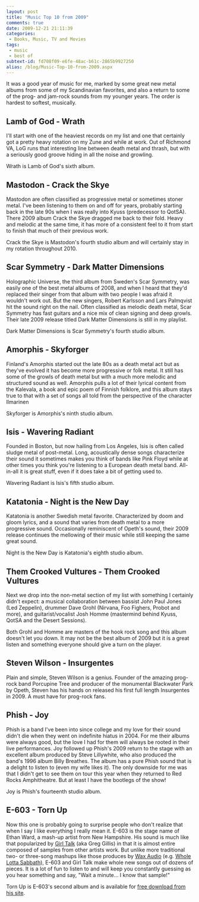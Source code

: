 ```yaml
---
layout: post
title: "Music Top 10 from 2009"
comments: true
date: 2009-12-21 21:11:39
categories:
 - Books, Music, TV and Movies
tags:
 - music
 - best of
subtext-id: fd708f09-e6fe-48ac-b61c-2865b9927250
alias: /blog/Music-Top-10-from-2009.aspx
---
```



It was a good year of music for me, marked by some great new metal albums from some of my Scandinavian favorites, and also a return to some of the prog- and jam-rock sounds from my younger years. The order is hardest to softest, musically.

## Lamb of God - Wrath

I'll start with one of the heaviest records on my list and one that certainly got a pretty heavy rotation on my Zune and while at work. Out of Richmond VA, LoG runs that interesting line between death metal and thrash, but with a seriously good groove hiding in all the noise and growling.

Wrath is Lamb of God's sixth album.

## Mastodon - Crack the Skye

Mastodon are often classified as progressive metal or sometimes stoner metal. I've been listening to them on and off for years, probably starting back in the late 90s when I was really into Kyuss (predecessor to QotSA). There 2009 album Crack the Skye dragged me back to their fold. Heavy and melodic at the same time, it has more of a consistent feel to it from start to finish that much of their previous work.

Crack the Skye is Mastodon's fourth studio album and will certainly stay in my rotation throughout 2010.

## Scar Symmetry - Dark Matter Dimensions

Holographic Universe, the third album from Sweden's Scar Symmetry, was easily one of the best metal albums of 2008, and when I heard that they'd replaced their singer from that album with two people I was afraid it wouldn't work out. But the new singers, Robert Karlsson and Lars Palmqvist hit the sound right on the nail. Often classified as melodic death metal, Scar Symmetry has fast guitars and a nice mix of clean signing and deep growls. Their late 2009 release titled Dark Matter Dimensions is still in my playlist.

Dark Matter Dimensions is Scar Symmetry's fourth studio album.

## Amorphis - Skyforger

Finland's Amorphis started out the late 80s as a death metal act but as they've evolved it has become more progressive or folk metal. It still has some of the growls of death metal but with a much more melodic and structured sound as well. Amorphis pulls a lot of their lyrical content from the Kalevala, a book and epic poem of Finnish folklore, and this album stays true to that with a set of songs all told from the perspective of the character Ilmarinen

Skyforger is Amorphis's ninth studio album.

## Isis - Wavering Radiant

Founded in Boston, but now hailing from Los Angeles, Isis is often called sludge metal of post-metal. Long, acoustically dense songs characterize their sound it sometimes makes you think of bands like Pink Floyd while at other times you think you're listening to a European death metal band. All-in-all it is great stuff, even if it does take a bit of getting used to.

Wavering Radiant is Isis's fifth studio album.

## Katatonia - Night is the New Day

Katatonia is another Swedish metal favorite. Characterized by doom and gloom lyrics, and a sound that varies from death metal to a more progressive sound. Occasionally reminiscent of Opeth's sound, their 2009 release continues the mellowing of their music while still keeping the same great sound.   


Night is the New Day is Katatonia's eighth studio album.

## Them Crooked Vultures - Them Crooked Vultures

Next we drop into the non-metal section of my list with something I certainly didn't expect: a musical collaboration between bassist John Paul Jones (Led Zeppelin), drummer Dave Grohl (Nirvana, Foo Fighers, Probot and more), and guitarist/vocalist Josh Homme (mastermind behind Kyuss, QotSA and the Desert Sessions).

Both Grohl and Homme are masters of the hook rock song and this album doesn't let you down. It may not be the best album of 2009 but it is a great listen and something everyone should give a turn on the player.

## Steven Wilson - Insurgentes

Plain and simple, Steven Wilson is a genius. Founder of the amazing prog-rock band Porcupine Tree and producer of the monumental Blackwater Park by Opeth, Steven has his hands on released his first full length Insurgentes in 2009. A must have for prog-rock fans.

## Phish - Joy

Phish is a band I've been into since college and my love for their sound didn't die when they went on indefinite hiatus in 2004. For me their albums were always good, but the love I had for them will always be rooted in their live performances. Joy followed up Phish's 2009 return to the stage with an excellent album produced by Steve Lillywhite, who also produced the band's 1996 album Billy Breathes. The album has a pure Phish sound that is a delight to listen to (even my wife likes it). The only downside for me was that I didn't get to see them on tour this year when they returned to Red Rocks Amphitheatre. But at least I have the bootlegs of the show!

Joy is Phish's fourteenth studio album.

## E-603 - Torn Up

Now this one is probably going to surprise people who don't realize that when I say I like everything I really mean it. E-603 is the stage name of Ethan Ward, a mash-up artist from New Hampshire. His sound is much like that popularized by [Girl Talk](http://myspace.com/girltalk) (aka Greg Gillis) in that it is almost entire composed of samples from other artists work. But unlike more traditional two- or three-song mashups like those produces by [Wax Audio](http://www.waxaudio.com.au/) (e.g. [Whole Lotta Sabbath](http://www.waxaudio.com.au/downloads/mashopolos.html)), E-603 and Girl Talk make whole new songs out of dozens of pieces. It is a lot of fun to listen to and will keep you constantly guessing as you hear something and say, "Wait a minute... I know that sample!"

Torn Up is E-603's second album and is available for [free download from his site](http://www.e-603.com/E-603/HOME.html).
